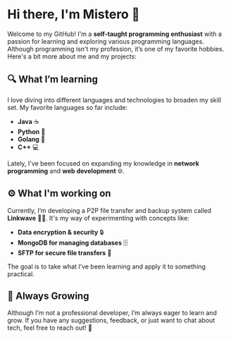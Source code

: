 # Hi there, I'm Mistero 👋

Welcome to my GitHub! I'm a **self-taught programming enthusiast** with a passion for learning and exploring various programming languages. Although programming isn't my profession, it’s one of my favorite hobbies. Here's a bit more about me and my projects:

## 🔍 What I’m learning

I love diving into different languages and technologies to broaden my skill set. My favorite languages so far include:

- **Java** ☕️
- **Python** 🐍
- **Golang** 🚀
- **C++** 💻

Lately, I've been focused on expanding my knowledge in **network programming** and **web development** 🌐.

## ⚙️ What I'm working on

Currently, I’m developing a P2P file transfer and backup system called **Linkwave** 🔗🌊. It's my way of experimenting with concepts like:

- **Data encryption & security** 🔒
- **MongoDB for managing databases** 🗄️
- **SFTP for secure file transfers** 📂

The goal is to take what I’ve been learning and apply it to something practical.

## 🌱 Always Growing

Although I’m not a professional developer, I’m always eager to learn and grow. If you have any suggestions, feedback, or just want to chat about tech, feel free to reach out! 🤝
